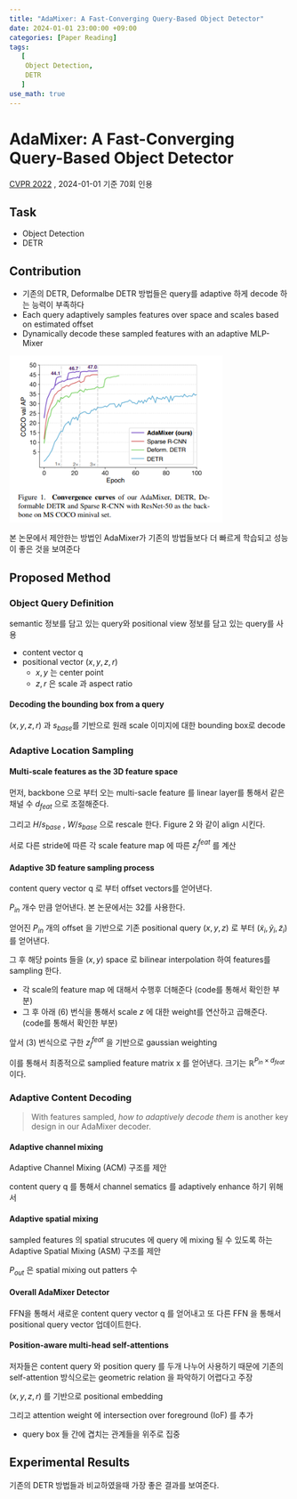 ```yaml
---
title: "AdaMixer: A Fast-Converging Query-Based Object Detector"
date: 2024-01-01 23:00:00 +09:00
categories: [Paper Reading]
tags:
   [
    Object Detection,
    DETR
   ]
use_math: true
---   
```

# AdaMixer: A Fast-Converging Query-Based Object Detector
[CVPR 2022](https://openaccess.thecvf.com/content/CVPR2022/html/Gao_AdaMixer_A_Fast-Converging_Query-Based_Object_Detector_CVPR_2022_paper.html)
, 2024-01-01 기준 70회 인용

## Task
- Object Detection
- DETR

## Contribution
- 기존의 DETR, Deformalbe DETR 방법들은 query를 adaptive 하게 decode 하는 능력이 부족하다
- Each query adaptively samples features over space and scales based on estimated offset
- Dynamically decode these sampled features with an adaptive MLP-Mixer
  
<!-- ![Alt text](/assets/paper_imgs/adamixer/teaser.PNG) -->
<img src="./adamixer/teaser.PNG" height="300px">

본 논문에서 제안한는 방법인 AdaMixer가 기존의 방법들보다 더 빠르게 학습되고 성능이 좋은 것을 보여준다

## Proposed Method
### Object Query Definition
semantic 정보를 담고 있는 query와 positional view 정보를 담고 있는 query를 사용
- content vector $\boldsymbol{\text{q}}$
- positional vector $(x, y, z, r)$
  - $x, y$ 는 center point
  - $z, r$ 은 scale 과 aspect ratio
#### Decoding the bounding box from a query
<!-- ![Alt text](/assets/paper_imgs/adamixer/eq1_2.PNG) -->

$(x, y, z, r)$ 과 $s_{base}$를 기반으로 원래 scale 이미지에 대한 bounding box로 decode

### Adaptive Location Sampling
<!-- ![Alt text](/assets/paper_imgs/adamixer/overview_1.PNG) -->

#### Multi-scale features as the 3D feature space
먼저, backbone 으로 부터 오는 multi-sacle feature 를 linear layer를 통해서 같은 채널 수 $d_{feat}$ 으로 조절해준다. 

그리고 $H/s_{base}$ , $W/s_{base}$ 으로 rescale 한다. Figure 2 와 같이 align 시킨다.

<!-- ![Alt text](/assets/paper_imgs/adamixer/eq3.PNG) -->

서로 다른 stride에 따른 각 scale feature map 에 따른 $z^{feat}_j$ 를 계산

#### Adaptive 3D feature sampling process
content query vector $\boldsymbol{\text{q}}$ 로 부터 offset vectors를 얻어낸다.
<!-- ![Alt text](/assets/paper_imgs/adamixer/eq4.PNG) -->

$P_{in}$ 개수 만큼 얻어낸다. 본 논문에서는 32를 사용한다.

<!-- ![Alt text](/assets/paper_imgs/adamixer/eq5.PNG) -->

얻어진 $P_{in}$ 개의 offset 을 기반으로 기존 positional query $(x, y, z)$ 로 부터 $(\tilde{x}_i, \tilde{y}_i, \tilde{z}_i)$ 를 얻어낸다.

그 후 해당 points 들을 $(x, y)$ space 로 bilinear interpolation 하여 features를 sampling 한다.
- 각 scale의 feature map 에 대해서 수행후 더해준다 (code를 통해서 확인한 부분)
- 그 후 아래 (6) 번식을 통해서 scale $z$ 에 대한 weight를 연산하고 곱해준다. (code를 통해서 확인한 부분)

<!-- ![Alt text](/assets/paper_imgs/adamixer/eq6.PNG) -->

앞서 (3) 번식으로 구한 $z^{feat}_j$ 을 기반으로 gaussian weighting

이를 통해서 최종적으로 samplied feature matrix $\boldsymbol{\text{x}}$ 를 얻어낸다. 크기는 $\mathbb{R}^{P_{in}\times d_{feat}}$ 이다.

### Adaptive Content Decoding
> With features sampled, *how to adaptively decode them* is another key design in our AdaMixer decoder.

#### Adaptive channel mixing
Adaptive Channel Mixing (ACM) 구조를 제안

content query $\boldsymbol{\text{q}}$ 를 통해서 channel sematics 를 adaptively enhance 하기 위해서

<!-- ![Alt text](/assets/paper_imgs/adamixer/eq7_8.PNG) -->


#### Adaptive spatial mixing
sampled features 의 spatial strucutes 에 query 에 mixing 될 수 있도록 하는 Adaptive Spatial Mixing (ASM) 구조를 제안

<!-- ![Alt text](/assets/paper_imgs/adamixer/eq_9_10.PNG) -->

$P_{out}$ 은 spatial mixing out patters 수

#### Overall AdaMixer Detector
<!-- ![Alt text](/assets/paper_imgs/adamixer/fig4.PNG) -->

FFN을 통해서 새로운 content query vector $\boldsymbol{\text{q}}$ 를 얻어내고 또 다른 FFN 을 통해서 positional query vector 업데이트한다.

<!-- ![Alt text](/assets/paper_imgs/adamixer/eq_11_12.PNG) -->

#### Position-aware multi-head self-attentions
저자들은 content query 와 position query 를 두개 나누어 사용하기 때문에 기존의 self-attention 방식으로는 geometric relation 을 파악하기 어렵다고 주장

$(x, y, z, r)$ 를 기반으로 positional embedding

<!-- ![Alt text](/assets/paper_imgs/adamixer/eq13.PNG) -->

<!-- ![Alt text](/assets/paper_imgs/adamixer/IoF.PNG) -->

그리고 attention weight 에 intersection over foreground (IoF) 를 추가
- query box 들 간에 겹치는 관계들을 위주로 집중


## Experimental Results
<!-- ![Alt text](/assets/paper_imgs/adamixer/experiments.png) -->

기존의 DETR 방법들과 비교하였을때 가장 좋은 결과를 보여준다.
